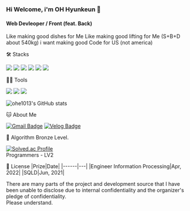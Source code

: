### Hi Welcome, i'm OH Hyunkeun 👋

#### Web Devleoper / Front (feat. Back)
Like making good dishes for Me
Like making good lifting for Me (S+B+D about 540kg)
i want making good Code for US (not america) 


🛠️ Stacks

 <img src="https://img.shields.io/badge/JavaScript-F7DF1E?style=flat-square&logo=JavaScript&logoColor=white"/> <img src="https://img.shields.io/badge/Vue.js-4FC08D?style=flat-square&logo=Vue.js&logoColor=white"/> <img src="https://img.shields.io/badge/React-61DAFB?style=flat-square&logo=React&logoColor=white"/> <img src="https://img.shields.io/badge/Next.js-000000?style=flat-square&logo=Next.js&logoColor=white"/> <img src="https://img.shields.io/badge/SpringBoot-6DB33F?style=flat-square&logo=SpringBoot&logoColor=white"/> <img src="https://img.shields.io/badge/PostgreSQL-4169E1?style=flat-square&logo=PostgreSQL&logoColor=white"/> 

💪🏼 Tools 

 <img src="https://img.shields.io/badge/Visual Studio Code-007ACC?style=flat-square&logo=Visual Studio Code&logoColor=white"/> <img src="https://img.shields.io/badge/GitHub-181717?style=flat-square&logo=GitHub&logoColor=white"/> <img src="https://img.shields.io/badge/Eclipse IDE-2C2255?style=flat-square&logo=Eclipse IDE&logoColor=white"/> 

![ohe1013's GitHub stats](https://github-readme-stats.vercel.app/api?username=ohe1013&show_icons=true&theme=radical)


🐱 About Me

[![Gmail Badge](https://img.shields.io/badge/Gmail-d14836?style=flat-square&logo=Gmail&logoColor=white&link=mailto:dhgusrms23@gmail.com)](dhgusrms23@gmail.com)
 [![Velog Badge](https://img.shields.io/badge/Velog-20C997?style=flat-square&logo=Velog&logoColor=white&link=https://velog.io/@dhgusrms23)](https://velog.io/@dhgusrms23)


🏅 Algorithm Bronze Level. 

[![Solved.ac Profile](http://mazassumnida.wtf/api/v2/generate_badge?boj=ohe1013)](https://solved.ac/ohe1013/)  
Programmers - LV2


💐 License
|Prize|Date|
|------|---|
|Engineer Information Processing|Apr, 2022|
|SQLD|Jun, 2021|




There are many parts of the project and development source that I have been unable to disclose due to internal confidentiality and the organizer's pledge of confidentiality.  
Please understand.
